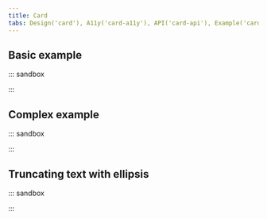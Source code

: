 ```yaml
---
title: Card
tabs: Design('card'), A11y('card-a11y'), API('card-api'), Example('card-code'), Changelog('card-changelog')
---
```

## Basic example

::: sandbox

<script lang="tsx">
  export Demo from './examples/basic_example.tsx';
</script>

:::

## Complex example

::: sandbox

<script lang="tsx">
  export Demo from './examples/complex_example.tsx';
</script>

:::

<!-- ## Card layout for tables

::: sandbox

<script lang="tsx">
  export Demo from './examples/card_layout_for_tables.tsx';
</script>

::: -->

## Truncating text with ellipsis

::: sandbox

<script lang="tsx">
  export Demo from './examples/ellipsis.tsx';
</script>

:::
